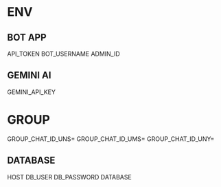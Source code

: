 # ENV
## BOT APP
API_TOKEN
BOT_USERNAME
ADMIN_ID

## GEMINI AI
GEMINI_API_KEY

# GROUP
GROUP_CHAT_ID_UNS=
GROUP_CHAT_ID_UMS=
GROUP_CHAT_ID_UNY=

## DATABASE
HOST
DB_USER
DB_PASSWORD
DATABASE